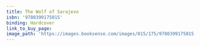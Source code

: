 ```yaml
---
title: The Wolf of Sarajevo
isbn: '9780399175015'
binding: Hardcover
link_to_buy_page:
image_path: 'https://images.booksense.com/images/015/175/9780399175015.jpg'
---
```



